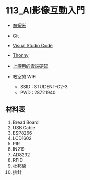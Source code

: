 # 113_AI影像互動入門

- [嘸蝦米](https://boshiamy.com/)

- [Git](https://git-scm.com/)

- [Visual Studio Code](https://code.visualstudio.com/)

- [Thonny](https://thonny.org/)

- [上課用的雲端硬碟](https://drive.google.com/drive/folders/1KgtU5GrxqSX69DrHz9Hf0e90lH7osqnu?usp=drive_link)

- 教室的 WIFI
  - SSID : STUDENT-C2-3
  - PWD : 28721940

## 材料表

1. Bread Board
1. USB Cable
1. ESP8266
1. LCD1602
1. PIR
1. IN219
1. AD8232
1. RFID
1. 杜邦線
1. 排針
